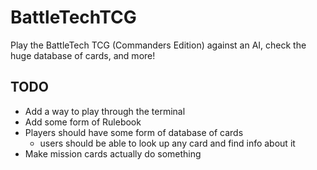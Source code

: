 # BattleTechTCG

Play the BattleTech TCG (Commanders Edition) against an AI, check the huge database of cards, and more!

## TODO
- Add a way to play through the terminal
- Add some form of Rulebook
- Players should have some form of database of cards
	- users should be able to look up any card and find info about it
- Make mission cards actually do something
